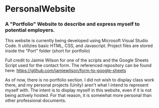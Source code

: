 # PersonalWebsite

### A "Portfolio" Website to describe and express myself to potential employers.

This website is currently being developed using Microsoft Visual Studio Code. It utilizies basic HTML, CSS, and Javascript.
Project files are stored inside the "Port" folder (short for portfolio)

Full credit to Jaimie Wilson for one of the scripts and the Google Sheets Script used for the contact form.
The referenced repository can be found here:
https://github.com/jamiewilson/form-to-google-sheets

As of now, there is no portfolio section. I did not wish to display class work there, and my personal projects (Unity) aren't what I intend to represent myself with. The intent is to display myself in this website, even if it is not being actively hosted. For that reason, it is somewhat more personal than other professional documents.
